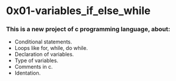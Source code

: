 # 0x01-variables_if_else_while
### This is a new project of c programming language, about:
 - Conditional statements.
 - Loops like for, while, do while.
 - Declaration of variables.
 - Type of variables.
 - Comments in c.
 - Identation.
